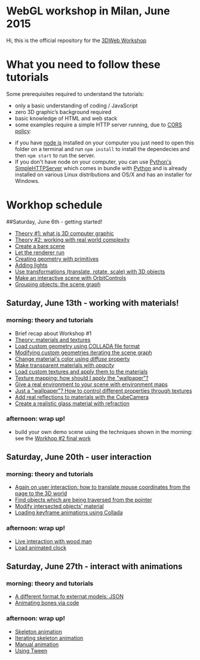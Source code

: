 # WebGL workshop in Milan, June 2015
Hi,
this is the official repository for the [3DWeb Workshop](http://www.3dweb.cc/)

# What you need to follow these tutorials
Some prerequisites required to understand the tutorials:
+   only a basic understanding of coding / JavaScript
+   zero 3D graphic’s background required
+   basic knowledge of HTML and web stack
+   some examples require a simple HTTP server running, due to [CORS policy](https://en.wikipedia.org/wiki/Same-origin_policy): 
 * if you have [node js](https://nodejs.org/) installed on your computer you just need to open this folder on a terminal and run `npm install` to install the dependecies and then `npm start` to run the server.   
 * If you don't have node on your computer, you can use [Python's SimpleHTTPServer](https://docs.python.org/2/library/simplehttpserver.html) which comes in bundle with [Python](https://www.python.org/) and is already installed on various Linux distributions and OS/X and has an installer for Windows.

# Workhop schedule

##Saturday, June 6th - getting started!
+   [Theory #1: what is 3D computer graphic](https://docs.google.com/presentation/d/1jHReQE5lchAcquooXlse_dfuz4_mcumx4HfNhDx6Pqg/edit)
+   [Theory #2: working with real world complexity](https://docs.google.com/presentation/d/1jHReQE5lchAcquooXlse_dfuz4_mcumx4HfNhDx6Pqg/edit)
+   [Create a bare scene](course_material/01_create_scene.md)
+   [Let the renderer run](course_material/02_run_scene.md)
+   [Creating geometry with primitives](course_material/03_create_geometry.md)
+   [Adding lights](course_material/04_adding_lights.md)
+   [Use transformations (translate, rotate, scale) with 3D objects](course_material/05_use_transformations.md)
+   [Make an interactive scene with OrbitControls](course_material/06_user_interaction.md)
+   [Grouping objects: the scene graph](course_material/07_grouping_objects.md)

## Saturday, June 13th - working with materials!

### morning: theory and tutorials
+   Brief recap about Workshop #1
+   [Theory: materials and textures](https://docs.google.com/presentation/d/1kVe2cK1NEQK6FznNgbK-XYGfJikU4wsSxnMXuAAUYnQ/edit#slide=id.g5913d61c0_0_6)
+   [Load custom geometry using COLLADA file format](course_material/08_custom_geometry.md)
+   [Modifying custom geometries iterating the scene graph](course_material/09_traversing_scene_graph.md)
+   [Change material's color using _diffuse_ property](course_material/10_materials_diffuse.md)
+   [Make transparent materials with _opacity_](course_material/11_materials_opacity.md)
+   [Load custom textures and apply them to the materials](course_material/12_texture_loading.md)
+   [Texture mapping: how should I apply the "wallpaper"?](course_material/13_texture_mapping.md)
+   [Give a real environment to your scene with environment maps](course_material/14_environment_texture.md)
+   [Just a "wallpaper"? How to control different properties through textures](course_material/15_texture_channels.md)
+   [Add real reflections to materials with the CubeCamera](course_material/16_materials_reflections.md)
+   [Create a realistic glass material with refraction](course_material/17_materials_refractions.md)

### afternoon: wrap up!
+   build your own demo scene using the techniques shown in the morning: see the [Workhop #2 final work](course_material/WorkshopEnd_2.html)

## Saturday, June 20th - user interaction

### morning: theory and tutorials
+   [Again on user interaction: how to translate mouse coordinates from the page to the 3D world](course_material/18_translating_mouse_coordinates.md)
+   [Find objects which are being traversed from the pointer](course_material/19_find_intersections.md)
+   [Modify intersected objects' material](course_material/20_modify_intersected_objects.md)
+   [Loading keyframe animations using Collada](course_material/21_loading_keyframe_animation.md)

### afternoon: wrap up!
+   [Live interaction with wood man](examples/WorkshopEnd_3_A.html)
+   [Load animated clock](examples/WorkshopEnd_3_B.html)

## Saturday, June 27th - interact with animations

### morning: theory and tutorials
+   [A different format fo externat models: JSON](course_material/22_loading_skeleton_animations.md)
+   [Animating bones via code](course_material/23_manual_bones_animations.md)

### afternoon: wrap up!
+   [Skeleton animation](examples/12_json_skeleton_animation.html)
+   [Iterating skeleton animation](examples/13_json_skeleton_animation_tracked.html)
+   [Manual animation](examples/13_json_manual_animation.html)
+   [Using Tween](examples/14_json_manual_animation_tween.html)